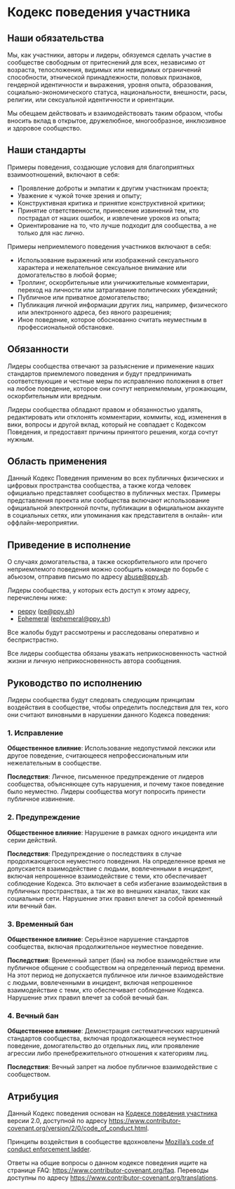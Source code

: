 # Кодекс поведения участника

## Наши обязательства

Мы, как участники, авторы и лидеры, обязуемся сделать участие в сообществе свободным от притеснений для всех, независимо от возраста, телосложения, видимых или невидимых ограничений способности, этнической принадлежности, половых признаков, гендерной идентичности и выражения, уровня опыта, образования, социально-экономического статуса, национальности, внешности, расы, религии, или сексуальной идентичности и ориентации.

Мы обещаем действовать и взаимодействовать таким образом, чтобы вносить вклад в открытое, дружелюбное, многообразное, инклюзивное и здоровое сообщество.

## Наши стандарты

Примеры поведения, создающие условия для благоприятных взаимоотношений, включают в себя:

- Проявление доброты и эмпатии к другим участникам проекта;
- Уважение к чужой точке зрения и опыту;
- Конструктивная критика и принятие конструктивной критики;
- Принятие ответственности, принесение извинений тем, кто пострадал от наших ошибок, и извлечение уроков из опыта;
- Ориентирование на то, что лучше подходит для сообщества, а не только для нас лично.

Примеры неприемлемого поведения участников включают в себя:

- Использование выражений или изображений сексуального характера и нежелательное сексуальное внимание или домогательство в любой форме;
- Троллинг, оскорбительные или уничижительные комментарии, переход на личности или затрагивание политических убеждений;
- Публичное или приватное домогательство;
- Публикация личной информации других лиц, например, физического или электронного адреса, без явного разрешения;
- Иное поведение, которое обоснованно считать неуместным в профессиональной обстановке.

## Обязанности

Лидеры сообщества отвечают за разъяснение и применение наших стандартов приемлемого поведения и будут предпринимать соответствующие и честные меры по исправлению положения в ответ на любое поведение, которое они сочтут неприемлемым, угрожающим, оскорбительным или вредным.

Лидеры сообщества обладают правом и обязанностью удалять, редактировать или отклонять комментарии, коммиты, код, изменения в вики, вопросы и другой вклад, который не совпадает с Кодексом Поведения, и предоставят причины принятого решения, когда сочтут нужным.

## Область применения

Данный Кодекс Поведения применим во всех публичных физических и цифровых пространства сообщества, а также когда человек официально представляет сообщество в публичных местах. Примеры представления проекта или сообщества включают использование официальной электронной почты, публикации в официальном аккаунте в социальных сетях, или упоминания как представителя в онлайн- или оффлайн-мероприятии.

## Приведение в исполнение

О случаях домогательства, а также оскорбительного или прочего неприемлемого поведения можно сообщить команде по борьбе с абьюзом, отправив письмо по адресу [abuse@ppy.sh](mailto:abuse@ppy.sh).

Лидеры сообщества, у которых есть доступ к этому адресу, перечислены ниже:

- [peppy](https://osu.ppy.sh/users/2) ([pe@ppy.sh](mailto:pe@ppy.sh))
- [Ephemeral](https://osu.ppy.sh/users/102335) ([ephemeral@ppy.sh](mailto:ephemeral@ppy.sh))

Все жалобы будут рассмотрены и расследованы оперативно и беспристрастно.

Все лидеры сообщества обязаны уважать неприкосновенность частной жизни и личную неприкосновенность автора сообщения.

## Руководство по исполнению

Лидеры сообщества будут следовать следующим принципам воздействия в сообществе, чтобы определить последствия для тех, кого они считают виновными в нарушении данного Кодекса поведения:

### 1. Исправление

**Общественное влияние**: Использование недопустимой лексики или другое поведение, считающееся непрофессиональным или нежелательным в сообществе.

**Последствия**: Личное, письменное предупреждение от лидеров сообщества, объясняющее суть нарушения, и почему такое поведение было неуместно. Лидеры сообщества могут попросить принести публичное извинение.

### 2. Предупреждение

**Общественное влияние**: Нарушение в рамках одного инцидента или серии действий.

**Последствия**: Предупреждение о последствиях в случае продолжающегося неуместного поведения. На определенное время не допускается взаимодействие с людьми, вовлеченными в инцидент, включая непрошенное взаимодействие с теми, кто обеспечивает соблюдение Кодекса. Это включает в себя избегание взаимодействия в публичных пространствах, а так же во внешних каналах, таких как социальные сети. Нарушение этих правил влечет за собой временный или вечный бан.

### 3. Временный бан

**Общественное влияние**: Серьёзное нарушение стандартов сообщества, включая продолжительное неуместное поведение.

**Последствия**: Временный запрет (бан) на любое взаимодействие или публичное общение с сообществом на определенный период времени. На этот период не допускается публичное или личное взаимодействие с людьми, вовлеченными в инцидент, включая непрошенное взаимодействие с теми, кто обеспечивает соблюдение Кодекса. Нарушение этих правил влечет за собой вечный бан.

### 4. Вечный бан

**Общественное влияние**: Демонстрация систематических нарушений стандартов сообщества, включая продолжающееся неуместное поведение, домогательство до отдельных лиц, или проявление агрессии либо пренебрежительного отношения к категориям лиц.

**Последствия**: Вечный запрет на любое публичное взаимодействие с сообществом.

## Атрибуция

Данный Кодекс поведения основан на [Кодексе поведения участника](https://www.contributor-covenant.org) версии 2.0, доступной по адресу <https://www.contributor-covenant.org/version/2/0/code_of_conduct.html>.

Принципы воздействия в сообществе вдохновлены [Mozilla’s code of conduct enforcement ladder](https://github.com/mozilla/diversity).

Ответы на общие вопросы о данном кодексе поведения ищите на странице FAQ: <https://www.contributor-covenant.org/faq>. Переводы доступны по адресу <https://www.contributor-covenant.org/translations>.
